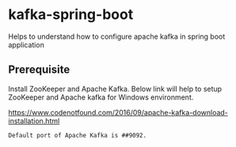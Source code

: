 # kafka-spring-boot
Helps to understand how to configure apache kafka in spring boot application

## Prerequisite

Install ZooKeeper and Apache Kafka. Below link will help to setup ZooKeeper 
and Apache kafka for Windows environment.

https://www.codenotfound.com/2016/09/apache-kafka-download-installation.html

```
Default port of Apache Kafka is ##9092.
```




 